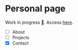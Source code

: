 # Personal page

Work in progress :construction:. Access [here](https://oanarosca.github.io).
- [ ] About
- [ ] Projects
- [x] Contact
